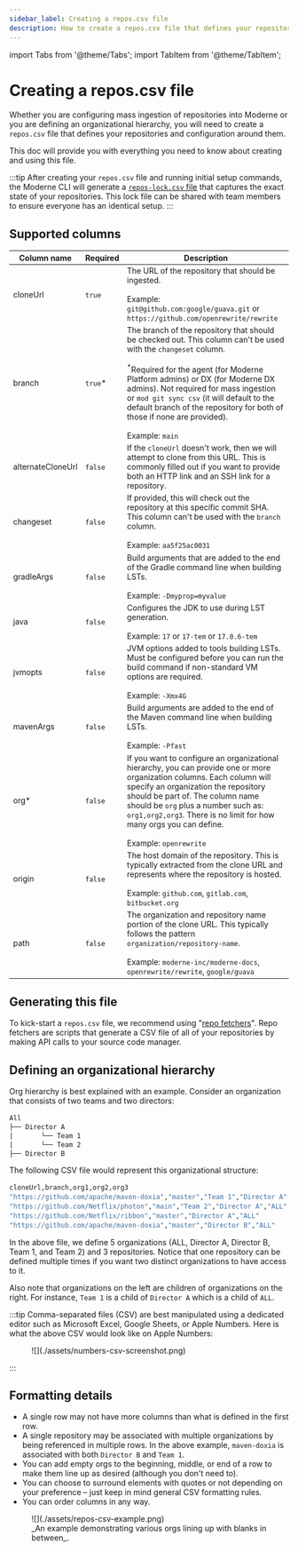 ```yaml
---
sidebar_label: Creating a repos.csv file
description: How to create a repos.csv file that defines your repositories and, potentially, an organizational hierarchy for them.
---
```


import Tabs from '@theme/Tabs';
import TabItem from '@theme/TabItem';

# Creating a repos.csv file

Whether you are configuring mass ingestion of repositories into Moderne or you are defining an organizational hierarchy, you will need to create a `repos.csv` file that defines your repositories and configuration around them. 

This doc will provide you with everything you need to know about creating and using this file.

:::tip
After creating your `repos.csv` file and running initial setup commands, the Moderne CLI will generate a [`repos-lock.csv` file](../how-to-guides/repos-lock-csv.md) that captures the exact state of your repositories. This lock file can be shared with team members to ensure everyone has an identical setup.
:::

## Supported columns



| Column name | Required | Description                                                                                                                                                                                                                                                                                                                                   |
| ----------- | -------- | --------------------------------------------------------------------------------------------------------------------------------------------------------------------------------------------------------------------------------------------------------------------------------------------------------------------------------------------- |
| cloneUrl    | `true`   | The URL of the repository that should be ingested. <br /><br />Example: `git@github.com:google/guava.git` or `https://github.com/openrewrite/rewrite`                                                                                                                                                                                             |
| branch      | `true`*  | The branch of the repository that should be checked out. This column can't be used with the `changeset` column. <br /><br /><sup>*</sup>Required for the agent (for Moderne Platform admins) or DX (for Moderne DX admins). Not required for mass ingestion or `mod git sync csv` (it will default to the default branch of the repository for both of those if none are provided). <br /><br />Example: `main`                                                                                                            |
| alternateCloneUrl | `false` | If the `cloneUrl` doesn't work, then we will attempt to clone from this URL. This is commonly filled out if you want to provide both an HTTP link and an SSH link for a repository. |
| changeset   | `false`  | If provided, this will check out the repository at this specific commit SHA. This column can't be used with the `branch` column. <br /><br />Example: `aa5f25ac0031`                                                                                                                                                                              |
| gradleArgs  | `false`  | Build arguments that are added to the end of the Gradle command line when building LSTs.<br /><br />Example: `-Dmyprop=myvalue`                                                                                                                                                                                                                   |
| java        | `false`  | Configures the JDK to use during LST generation.<br /><br />Example: `17` or `17-tem` or `17.0.6-tem`                                                                                                                                                                                                                                             |
| jvmopts     | `false`  | JVM options added to tools building LSTs. Must be configured before you can run the build command if non-standard VM options are required.<br /><br />Example: `-Xmx4G`                                                                                                                                                                           |
| mavenArgs   | `false`  | Build arguments are added to the end of the Maven command line when building LSTs.<br /><br />Example: `-Pfast`                                                                                                                                                                                                                                   |
| org*        | `false`  | If you want to configure an organizational hierarchy, you can provide one or more organization columns. Each column will specify an organization the repository should be part of. The column name should be `org` plus a number such as: `org1,org2,org3`. There is no limit for how many orgs you can define.<br /><br />Example: `openrewrite` |
| origin      | `false`  | The host domain of the repository. This is typically extracted from the clone URL and represents where the repository is hosted. <br /><br />Example: `github.com`, `gitlab.com`, `bitbucket.org` |
| path        | `false`  | The organization and repository name portion of the clone URL. This typically follows the pattern `organization/repository-name`. <br /><br />Example: `moderne-inc/moderne-docs`, `openrewrite/rewrite`, `google/guava` |

## Generating this file

To kick-start a `repos.csv` file, we recommend using "[repo fetchers](https://github.com/moderneinc/repository-fetchers)". Repo fetchers are scripts that generate a CSV file of all of your repositories by making API calls to your source code manager.

## Defining an organizational hierarchy

Org hierarchy is best explained with an example. Consider an organization that consists of two teams and two directors:

```
All
├── Director A
|       └── Team 1
|       └── Team 2
├── Director B

```

The following CSV file would represent this organizational structure:

```bash showLineNumbers
cloneUrl,branch,org1,org2,org3
"https://github.com/apache/maven-doxia","master","Team 1","Director A","ALL"
"https://github.com/Netflix/photon","main","Team 2","Director A","ALL"
"https://github.com/Netflix/ribbon","master","Director A","ALL"
"https://github.com/apache/maven-doxia","master","Director B","ALL"
```

In the above file, we define 5 organizations (ALL, Director A, Director B, Team 1, and Team 2) and 3 repositories. Notice that one repository can be defined multiple times if you want two distinct organizations to have access to it.

Also note that organizations on the left are children of organizations on the right. For instance, `Team 1` is a child of `Director A` which is a child of `ALL`.

:::tip
Comma-separated files (CSV) are best manipulated using a dedicated editor such as Microsoft Excel, Google Sheets, or Apple Numbers. Here is what the above CSV would look like on Apple Numbers:

<figure>
  ![](./assets/numbers-csv-screenshot.png)
  <figcaption></figcaption>
</figure>
:::

## Formatting details

* A single row may not have more columns than what is defined in the first row.
* A single repository may be associated with multiple organizations by being referenced in multiple rows. In the above example, `maven-doxia` is associated with both `Director B` and `Team 1`.
* You can add empty orgs to the beginning, middle, or end of a row to make them line up as desired (although you don't need to).
* You can choose to surround elements with quotes or not depending on your preference – just keep in mind general CSV formatting rules.
* You can order columns in any way.

<figure>
  ![](./assets/repos-csv-example.png)
  <figcaption>_An example demonstrating various orgs lining up with blanks in between_.</figcaption>
</figure>
